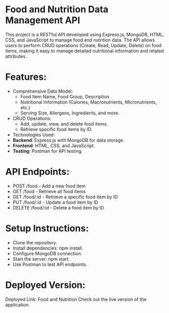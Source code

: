 # Food and Nutrition Data Management API

This project is a RESTful API developed using Express.js, MongoDB, HTML, CSS, and JavaScript to manage food and nutrition data. The API allows users to perform CRUD operations (Create, Read, Update, Delete) on food items, making it easy to manage detailed nutritional information and related attributes.

# Features:

- Comprehensive Data Model:
  - Food Item Name, Food Group, Description
  - Nutritional Information (Calories, Macronutrients, Micronutrients, etc.)
  - Serving Size, Allergens, Ingredients, and more.
- CRUD Operations:
  - Add, update, view, and delete food items.
  - Retrieve specific food items by ID.
- Technologies Used:
- **Backend**: Express.js with MongoDB for data storage.
- **Frontend**: HTML, CSS, and JavaScript.
- **Testing**: Postman for API testing.
# API Endpoints:
- POST /food - Add a new food item
- GET /food - Retrieve all food items
- GET /food/:id - Retrieve a specific food item by ID
- PUT /food/:id - Update a food item by ID
- DELETE /food/:id - Delete a food item by ID
# Setup Instructions:
- Clone the repository.
- Install dependencies: npm install.
- Configure MongoDB connection.
- Start the server: npm start.
- Use Postman to test API endpoints.
  
# Deployed Version:
  Deployed Link: Food and Nutrition
  Check out the live version of the application.
